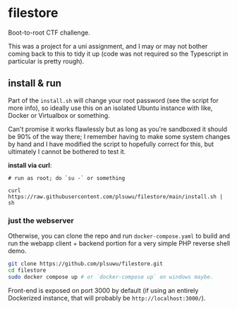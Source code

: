 # filestore

Boot-to-root CTF challenge. 

This was a project for a uni assignment, and I may or may not bother coming back to this to tidy it up (code was not required so the Typescript in particular is pretty rough).

## install & run

Part of the `install.sh` will change your root password (see the script for more info), so ideally use this on an isolated Ubuntu instance with like, Docker or Virtualbox or something. 

Can't promise it works flawlessly but as long as you're sandboxed it should be 90% of the way there; I remember having to make some system changes by hand and I have modified the script to hopefully correct for this, but ultimately I cannot be bothered to test it.

**install via curl**:
```
# run as root; do `su -` or something

curl https://raw.githubusercontent.com/plsuwu/filestore/main/install.sh | sh 
```

### just the webserver

Otherwise, you can clone the repo and run `docker-compose.yaml` to build and run the webapp client + backend portion for a very simple PHP reverse shell demo. 

```bash
git clone https://github.com/plsuwu/filestore.git
cd filestore
sudo docker compose up # or `docker-compose up` on windows maybe.
```

Front-end is exposed on port 3000 by default (if using an entirely Dockerized instance, that will probably be `http://localhost:3000/`).
